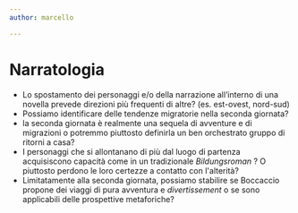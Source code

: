 ```yaml
---
author: marcello

---
```



# Narratologia

* Lo spostamento dei personaggi e/o della narrazione all’interno di una novella prevede direzioni più frequenti di altre? (es. est-ovest, nord-sud)
* Possiamo identificare delle tendenze migratorie nella seconda giornata?
* la seconda giornata è realmente una sequela di avventure e di migrazioni o potremmo piuttosto definirla un ben orchestrato gruppo di ritorni a casa?
* I personaggi che si allontanano di più dal luogo di partenza acquisiscono capacità come in un tradizionale *Bildungsroman* ? O piuttosto perdono le loro certezze a contatto con l'alterità?
* Limitatamente alla seconda giornata, possiamo stabilire se Boccaccio propone dei viaggi di pura avventura e *divertissement* o se sono applicabili delle prospettive metaforiche?



